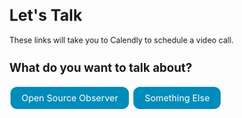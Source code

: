 # Let's Talk

These links will take you to Calendly to schedule a video call.

## What do you want to talk about?

<a href="https://calendly.com/carl-kariba" style="display: inline-block; background-color: #008CBA; color: white; padding: 10px 20px; text-align: center; text-decoration: none; font-size: 16px; margin: 4px 2px; cursor: pointer; border-radius: 12px;">Open Source Observer</a>   <a href="https://calendly.com/carl-cervone/30min" style="display: inline-block; background-color: #008CBA; color: white; padding: 10px 20px; text-align: center; text-decoration: none; font-size: 16px; margin: 4px 2px; cursor: pointer; border-radius: 12px;">Something Else</a>